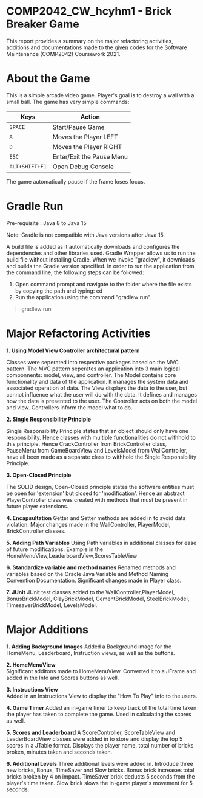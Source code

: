 # COMP2042_CW_hcyhm1 - Brick Breaker Game
This report provides a summary on the major refactoring activities, additions and documentations made to the [given](https://github.com/FilippoRanza/Brick_Destroy) codes for the Software Maintenance (COMP2042) Coursework 2021.
# About the Game
This is a simple arcade video game. Player's goal is to destroy a wall with a small ball. The game has very simple commands: 

|     Keys      |     Action    |
| ------------- | ------------- |
|`SPACE`|Start/Pause Game|
|`A`|Moves the Player LEFT|
|`D`|Moves the Player RIGHT|
|`ESC`|Enter/Exit the Pause Menu|
|`ALT+SHIFT+F1`|Open Debug Console|
 

The game automatically pause if the frame loses focus.
# Gradle Run

Pre-requisite : Java 8 to Java 15

Note: Gradle is not compatible with Java versions after Java 15.

A build file is added as it automatically downloads and configures the dependencies and other libraries used. Gradle Wrapper allows us to run the build file without installing Gradle. When we invoke "gradlew", it downloads and builds the Gradle version specified. In order to run the application from the command line, the following steps can be followed:

  1. Open command prompt and navigate to the folder where the file exists by copying the path and typing: cd <path>
  2. Run the application using the command "gradlew run".

 > gradlew run


# Major Refactoring Activities
**1. Using Model View Controller architectural pattern**

Classes were seperated into respective packages based on the MVC pattern. The MVC pattern seperates an application into 3 main logical componnents: model, view, and controller.
The Model contains core functionality and data of the application. It manages the system data and associated operation of data.
The View displays the data to the user, but cannot influence what the user will do with the data. It defines and manages how the data is presented to the user.
The Controller acts on both the model and view. Controllers inform the model what to do.


**2. Single Responsibility Principle**
  
  Single Responsibility Principle states that an object should only have one responsibility. Hence classes with multiple functionalities do not withhold to this principle.
  Hence CrackController from BrickController class, PauseMenu from GameBoardView and LevelsModel from WallController, have all been made as a separate class to withhold the Single Responsibility Principle.
  

**3. Open-Closed Principle**
  
 The SOLID design, Open-Closed principle states the software entities must be open for 'extension' but closed for 'modification'. Hence an abstract PlayerController class was created with methods that must be present in future player extensions.
 
**4. Encapsultation**
 Getter and Setter methods are added in to avoid data violation. Major changes made in the WallController, PlayerModel, BrickController classes.
 
**5. Adding Path Variables**
 Using Path variables in additional classes for ease of future modifications. Example in the HomeMenuView,LeaderboardView,ScoresTableView
 
**6. Standardize variable and method names** 
 Renamed methods and variables based on the Oracle Java Variable and Method Naming Convention Documentation. Significant changes made in Player class.
 
**7. JUnit** 
 JUnit test classes added to the WallController,PlayerModel, BonusBrickModel, ClayBrickModel, CementBrickModel, SteelBrickModel, TimesaverBrickModel, LevelsModel.
 
 
# Major Additions
**1. Adding Background Images** 
 Added a Background image for the HomeMenu, Leaderboard, Instruction views, as well as the buttons.
 
**2. HomeMenuView**  
 Significant additons made to HomeMenuView. Converted it to a JFrame and added in the Info and Scores buttons as well. 
 
**3. Instructions View**  
 Added in an Instructions View to display the "How To Play" info to the users. 

**4. Game Timer** 
 Added an in-game timer to keep track of the total time taken the player has taken to complete the game. Used in calculating the scores as well. 
 
**5. Scores and Leaderboard** 
 A ScoreController, ScoreTableView and LeaderBoardView classes were added in to store and display the top 5 scores in a JTable format. Displays the player name, total number of bricks broken, minutes taken and seconds taken.

**6. Additional Levels** 
 Three additional levels were added in. Introduce three new bricks, Bonus, TimeSaver and Slow bricks. Bonus brick increases total bricks broken by 4 on impact. TimeSaver brick deducts 5 seconds from the player's time taken. Slow brick slows the in-game player's movement for 5 seconds.
 
 
